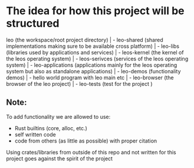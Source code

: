# The idea for how this project will be structured

leo (the workspace/root project directory)
| - leo-shared (shared implementations making sure to be available cross platform)
| - leo-libs (libraries used by applications and services)
| - leos-kernel (the kernel of the leos operating system)
| - leos-serivces (services of the leos operating system)
| - leo-applications (applications mainly for the leos operating system but also as standalone applications)
  | - leo-demos (functionality demos)
    | - hello world program with leo main etc
  | - leo-browser (the browser of the leo project)
| - leo-tests (test for the project )

## Note:
To add functionality we are allowed to use:
- Rust builtins (core, alloc, etc.)
- self written code
- code from others (as little as possible) with proper citation

Using crates/libraries from outside of this repo and not written for
this project goes against the spirit of the project
